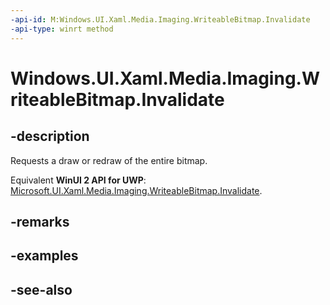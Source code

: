 ```yaml
---
-api-id: M:Windows.UI.Xaml.Media.Imaging.WriteableBitmap.Invalidate
-api-type: winrt method
---
```


<!-- Method syntax
public void Invalidate()
-->

# Windows.UI.Xaml.Media.Imaging.WriteableBitmap.Invalidate

## -description
Requests a draw or redraw of the entire bitmap.

Equivalent **WinUI 2 API for UWP**: [Microsoft.UI.Xaml.Media.Imaging.WriteableBitmap.Invalidate](/windows/winui/api/microsoft.ui.xaml.media.imaging.writeablebitmap.invalidate).

## -remarks

## -examples

## -see-also
